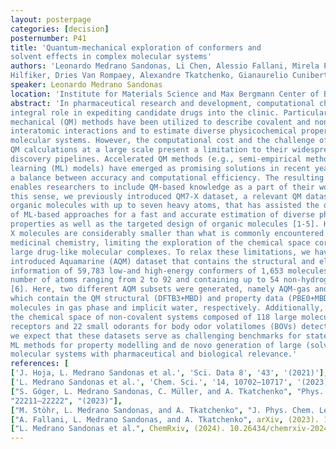 ```yaml
---
layout: posterpage
categories: [decision]
posternumber: P41
title: 'Quantum-mechanical exploration of conformers and
solvent effects in complex molecular systems'
authors: 'Leonardo Medrano Sandonas, Li Chen, Alessio Fallani, Mirela Puleva, Mathias
Hilfiker, Dries Van Rompaey, Alexandre Tkatchenko, Gianaurelio Cuniberti'
speaker: Leonardo Medrano Sandonas
location: 'Institute for Materials Science and Max Bergmann Center of Biomaterials'
abstract: 'In pharmaceutical research and development, computational chemistry can play an
integral role in expediting candidate drugs into the clinic. Particularly, quantum-
mechanical (QM) methods have been utilized to describe covalent and non-covalent
interatomic interactions and to estimate diverse physicochemical properties of
molecular systems. However, the computational cost and the challenge of conducting
QM calculations at a large scale present a limitation to their widespread use in drug
discovery pipelines. Accelerated QM methods (e.g., semi-empirical methods, machine
learning (ML) models) have emerged as promising solutions in recent years, offering
a balance between accuracy and computational efficiency. The resulting acceleration
enables researchers to include QM-based knowledge as a part of their workflow. In
this sense, we previously introduced QM7-X dataset, a relevant QM dataset of small
organic molecules with up to seven heavy atoms, that has assisted the development
of ML-based approaches for a fast and accurate estimation of diverse physicochemical
properties as well as the targeted design of organic molecules [1-5]. However, QM7-
X molecules are considerably smaller than what is commonly encountered in modern
medicinal chemistry, limiting the exploration of the chemical space corresponding to
large drug-like molecular complexes. To relax these limitations, we have recently
introduced Aquamarine (AQM) dataset that contains the structural and electronic
information of 59,783 low-and high-energy conformers of 1,653 molecules with a total
number of atoms ranging from 2 to 92 and containing up to 54 non-hydrogen atoms
[6]. Here, two different AQM subsets were generated, namely AQM-gas and AQM-sol,
which contain the QM structural (DFTB3+MBD) and property data (PBE0+MBD) of
molecules in gas phase and implicit water, respectively. Additionally, we have explored
the chemical space of non-covalent systems composed of 118 large molecular
receptors and 22 small odorants for body odor volatilomes (BOVs) detection. As such,
we expect that these datasets serve as challenging benchmarks for state-of-the-art
ML methods for property modelling and de novo generation of large (solvated)
molecular systems with pharmaceutical and biological relevance.'
references: [
['J. Hoja, L. Medrano Sandonas et al.', 'Sci. Data 8', '43', '(2021)'],
['L. Medrano Sandonas et al.', 'Chem. Sci.', '14, 10702–10717', '(2023)'],
["S. Góger, L. Medrano Sandonas, C. Müller, and A. Tkatchenko", "Phys. Chem. Chem. Phys. 25",
"22211–22222", "(2023)"],
["M. Stöhr, L. Medrano Sandonas, and A. Tkatchenko", "J. Phys. Chem. Lett. 11", "6835–6843", (2020)],
["A. Fallani, L. Medrano Sandonas, and A. Tkatchenko", arXiv, (2023). 10.48550/arXiv.2309.00506],
["L. Medrano Sandonas et al.", ChemRxiv, (2024). 10.26434/chemrxiv-2024-685qb]]
---
```

